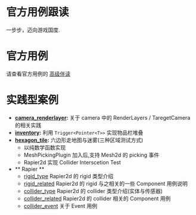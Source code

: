 # 官方用例跟读
一步步，迈向游戏国度.

# 官方用例
请查看官方用例的 [高级伴读](https://github.com/byronzr/learn_bevy/tree/main/examples)

# 实践型案例
* **[camera_renderlayer](https://github.com/byronzr/learn_bevy/tree/main/examples/byronzr/camera_renderlayer.rs):** 关于 camera 中的 RenderLayers / TaregetCamera 的相关实践
* **[inventory](https://github.com/byronzr/learn_bevy/tree/main/examples/byronzr/inventory.rs):** 利用 `Trigger<Pointer<T>>` 实现物品栏堆叠
* **[hexagon_tile](https://github.com/byronzr/learn_bevy/tree/main/examples/byronzr/hexagon_tile):** 六边形走地图与迷雾(三种区域测试方式)
    * 以纯数学函数实现
    * MeshPickingPlugin 加入后,支持 Mesh2d 的 picking 事件
    * Rapier2d 实现 Collider Interscetion Test
* ** Rapier **
    * [rigid_type](https://github.com/byronzr/learn_bevy/tree/main/examples/rapier2d/rapier2d_rigid_type.rs) Rapier2d 的 rigid 类型介绍
    * [rigid_related](https://github.com/byronzr/learn_bevy/tree/main/examples/rapier2d/rapier2d_rigid_related.rs) Rapier2d 的 rigid 与之相关的一些 Component 用例说明
    * [collider_type](https://github.com/byronzr/learn_bevy/tree/main/examples/rapier2d/rapier2d_collider_type.rs) Rapier2d 的 collider 类型介绍(实体与传感器)
    * [collider_related](https://github.com/byronzr/learn_bevy/tree/main/examples/rapier2d/rapier2d_collider_related.rs) Rapier2d 的 collider 相关的 Component 用例
    * [collider_event](https://github.com/byronzr/learn_bevy/tree/main/examples/rapier2d/rapier2d_collider_event.rs) 关于 Event  用例
	
	





